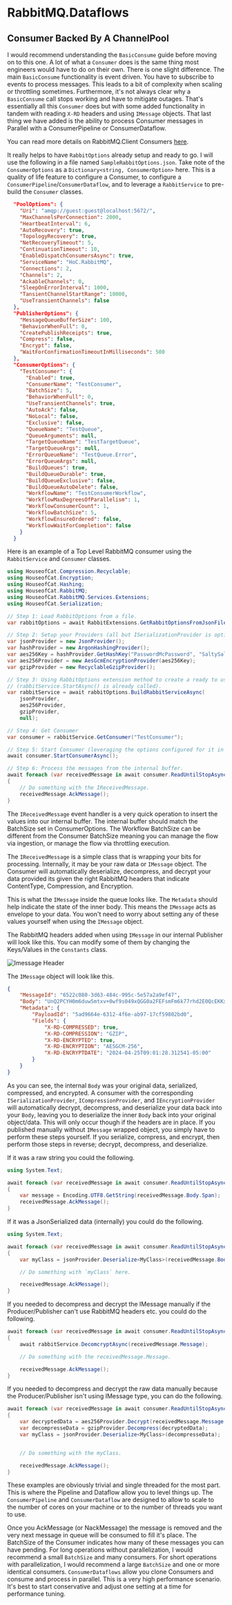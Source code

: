 ﻿# RabbitMQ.Dataflows
## Consumer Backed By A ChannelPool

I would recommend understanding the `BasicConsume` guide before moving on to this one. A lot of what a `Consumer`
does is the same thing most engineers would have to do on their own. There is one slight difference. The main
`BasicConsume` functionality is event driven. You have to subscribe to events to process messages. This leads to
a bit of complexity when scaling or throttling sometimes. Furthermore, it's not always clear why a `BasicConsume`
call stops working and have to mitigate outages. That's essentially all this `Consumer` does but with some
added functionality in tandem with reading `X-RD` headers and using `IMessage` objects. That last thing we have
added is the ability to process Consumer messages in Parallel with a ConsumerPipeline or ConsumerDataflow.

You can read more details on RabbitMQ.Client Consumers [here](https://www.rabbitmq.com/docs/consumers).

It really helps to have `RabbitOptions` already setup and ready to go. I will use the following in a file named
`SampleRabbitOptions.json`. Take note of the `ConsumerOptions` as a `Dictionary<string, ConsumerOption>` here.
This is a quality of life feature to configure a Consumer, to configure a `ConsumerPipeline`/`ConsumerDataflow`,
and to leverage a `RabbitService` to pre-build the `Consumer` classes.

```json
  "PoolOptions": {
    "Uri": "amqp://guest:guest@localhost:5672/",
    "MaxChannelsPerConnection": 2000,
    "HeartbeatInterval": 6,
    "AutoRecovery": true,
    "TopologyRecovery": true,
    "NetRecoveryTimeout": 5,
    "ContinuationTimeout": 10,
    "EnableDispatchConsumersAsync": true,
    "ServiceName": "HoC.RabbitMQ",
    "Connections": 2,
    "Channels": 2,
    "AckableChannels": 0,
    "SleepOnErrorInterval": 1000,
    "TansientChannelStartRange": 10000,
    "UseTransientChannels": false
  },
  "PublisherOptions": {
    "MessageQueueBufferSize": 100,
    "BehaviorWhenFull": 0,
    "CreatePublishReceipts": true,
    "Compress": false,
    "Encrypt": false,
    "WaitForConfirmationTimeoutInMilliseconds": 500
  },
  "ConsumerOptions": {
    "TestConsumer": {
      "Enabled": true,
      "ConsumerName": "TestConsumer",
      "BatchSize": 5,
      "BehaviorWhenFull": 0,
      "UseTransientChannels": true,
      "AutoAck": false,
      "NoLocal": false,
      "Exclusive": false,
      "QueueName": "TestQueue",
      "QueueArguments": null,
      "TargetQueueName": "TestTargetQueue",
      "TargetQueueArgs": null,
      "ErrorQueueName": "TestQueue.Error",
      "ErrorQueueArgs": null,
      "BuildQueues": true,
      "BuildQueueDurable": true,
      "BuildQueueExclusive": false,
      "BuildQueueAutoDelete": false,
      "WorkflowName": "TestConsumerWorkflow",
      "WorkflowMaxDegreesOfParallelism": 1,
      "WorkflowConsumerCount": 1,
      "WorkflowBatchSize": 5,
      "WorkflowEnsureOrdered": false,
      "WorkflowWaitForCompletion": false
    }
  }
```

Here is an example of a Top Level RabbitMQ consumer using the `RabbitService` and `Consumer` classes.

```csharp
using HouseofCat.Compression.Recyclable;
using HouseofCat.Encryption;
using HouseofCat.Hashing;
using HouseofCat.RabbitMQ;
using HouseofCat.RabbitMQ.Services.Extensions;
using HouseofCat.Serialization;

// Step 1: Load RabbitOptions from a file.
var rabbitOptions = await RabbitExtensions.GetRabbitOptionsFromJsonFileAsync("./SampleRabbitOptions.json");

// Step 2: Setup your Providers (all but ISerializationProvider is optional)
var jsonProvider = new JsonProvider();
var hashProvider = new ArgonHashingProvider();
var aes256Key = hashProvider.GetHashKey("PasswordMcPassword", "SaltySaltSalt", 32);
var aes256Provider = new AesGcmEncryptionProvider(aes256Key);
var gzipProvider = new RecyclableGzipProvider();

// Step 3: Using RabbitOptions extension method to create a ready to use RabbitService
// (rabbitService.StartAsync() is already called).
var rabbitService = await rabbitOptions.BuildRabbitServiceAsync(
    jsonProvider,
    aes256Provider,
    gzipProvider,
    null);

// Step 4: Get Consumer
var consumer = rabbitService.GetConsumer("TestConsumer");

// Step 5: Start Consumer (leveraging the options configured for it in the RabbitOptions).
await consumer.StartConsumerAsync();

// Step 6: Process the messages from the internal buffer.
await foreach (var receivedMessage in await consumer.ReadUntilStopAsync())
{
    // Do something with the IReceivedMessage.
    receivedMessage.AckMessage();
}
```

The `IReceivedMessage` event handler is a very quick operation to insert the values into our internal buffer.
The internal buffer should match the BatchSize set in ConsumerOptions. The Workflow BatchSize can be
different from the Consumer BatchSize meaning you can manage the flow via ingestion, or manage the flow via
throttling execution.

The `IReceivedMessage` is a simple class that is wrapping your bits for processing. Internally, it may be your
raw data or `IMessage` object. The Consumer will automatically deserialize, decompress, and decrypt your data
provided its given the right RabbitMQ headers that indicate ContentType, Compression, and Encryption.

This is what the `IMessage` inside the queue looks like. The `Metadata` should help indicate the state of the
inner body. This means the `IMessage` acts as envelope to your data. You won't need to worry about setting any
of these values yourself when using the `IMessage` object.

The RabbitMQ headers added when using `IMessage` in our internal Publisher will look like this. You can modify
some of them by changing the Keys/Values in the `Constants` class.

![Imessage Header](misc/imessage_header.png)

The `IMessage` object will look like this.
```json
{
    "MessageId": "6522c080-3d63-484c-995c-5e57a2a9ef47",
    "Body": "UnQ2PCYH0m6duw5mtxv+0wf9s049xQGG0a2FEFsmFm6k77rhd2E0QcEKKxSuea1ok3RuEDkPCCqbDRzaDqLrG/6VeX2+xXE=",
    "Metadata": {
        "PayloadId": "5ad9664e-6312-4f6e-ab97-17cf59802bd0",
        "Fields": {
            "X-RD-COMPRESSED": true,
            "X-RD-COMPRESSION": "GZIP",
            "X-RD-ENCRYPTED": true,
            "X-RD-ENCRYPTION": "AESGCM-256",
            "X-RD-ENCRYPTDATE": "2024-04-25T09:01:28.312541-05:00"
        }
    }
}
```

As you can see, the internal `Body` was your original data, serialized, compressed, and encrypted. A
consumer with the corresponding `ISerializationProvider`, `ICompressionProvider`, and `IEncryptionProvider`
will automatically decrypt, decompress, and deserialize your data back into your `Body`, leaving you to
deserialize the inner `Body` back into your original object/data. This will only occur though if the
headers are in place. If you published manually without `IMessage` wrapped object, you simply have to
perform these steps yourself. If you serialize, compress, and encrypt, then perform those steps in reverse;
decrypt, decompress, and deserialize.

If it was a raw string you could the following.
```csharp
using System.Text;

await foreach (var receivedMessage in await consumer.ReadUntilStopAsync())
{
    var message = Encoding.UTF8.GetString(receivedMessage.Body.Span);
    receivedMessage.AckMessage();
}
```

If it was a JsonSerialized data (internally) you could do the following.
```csharp
using System.Text;

await foreach (var receivedMessage in await consumer.ReadUntilStopAsync())
{
    var myClass = jsonProvider.Deserialize<MyClass>(receivedMessage.Body);

    // Do something with `myClass` here.

    receivedMessage.AckMessage();
}
```

If you needed to decompress and decrypt the IMessage manually if the Producer/Publisher can't use RabbitMQ
headers etc. you could do the following.
```csharp
await foreach (var receivedMessage in await consumer.ReadUntilStopAsync())
{
    await rabbitService.DecomcryptAsync(receivedMessage.Message);

    // Do something with the receivedMessage.Message.

    receivedMessage.AckMessage();
}
```

If you needed to decompress and decrypt the raw data manually because the Producer/Publisher isn't
using IMessage type, you can do the following.
```csharp
await foreach (var receivedMessage in await consumer.ReadUntilStopAsync())
{
    var decryptedData = aes256Provider.Decrypt(receivedMessage.Message.Body);
    var decompresseData = gzipProvider.Decompress(decryptedData);
    var myClass = jsonProvider.Deserialize<MyClass>(decompresseData);


    // Do something with the myClass.

    receivedMessage.AckMessage();
}
```

These examples are obviously trivial and single threaded for the most part. This is where the Pipeline and
Dataflow allow you to level things up. The `ConsumerPipeline` and `ConsumerDataflow` are designed to allow
to scale to the number of cores on your machine or to the number of threads you want to use.

Once you AckMessage (or NackMessage) the message is removed and the very next message in queue will be consumed
to fill it's place. The BatchSize of the Consumer indicates how many of these messages you can have pending.
For long operations without parallelization, I would recommend a small `BatchSize` and many consumers. For
short operations with parallelization, I would recommend a large `BatchSize` and one or more identical
consumers. `ConsumerDataflows` allow you clone Consumers and consume and process in parallel. This is a very
high performance scenario. It's best to start conservative and adjust one setting at a time for performance
tuning.
